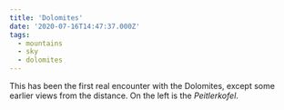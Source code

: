 ```yaml
---
title: 'Dolomites'
date: '2020-07-16T14:47:37.000Z'
tags:
  - mountains
  - sky
  - dolomites
---
```


This has been the first real encounter with the Dolomites, except some earlier views from the
distance. On the left is the _Peitlerkofel_.
